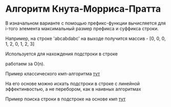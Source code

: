 # Алгоритм Кнута-Морриса-Пратта

В изначальном варианте с помощью префикс-функции вычисляется для i-того элемента максимальный размер префикса и суффикса строки.

Например, на строке 'abcabdabc' на выходе получится массив - [0, 0, 0, 1, 2, 0, 1, 2, 3]

Используется для нахождения подстроки в строке

работаем за O(n). 

Пример классического кмп-алгоритма [тут](https://github.com/hardpsycho/algrorithms/blob/master/find/kmp/kmp.ts)

На его основе можно искать подстроки в строке с линейной эффектинвостью, а не перебором, как в наивных алгоритмах

Пример поиска строки в подстроке на основе кмп [тут](https://github.com/hardpsycho/algrorithms/blob/master/find/kmp/findSubstring.ts)
